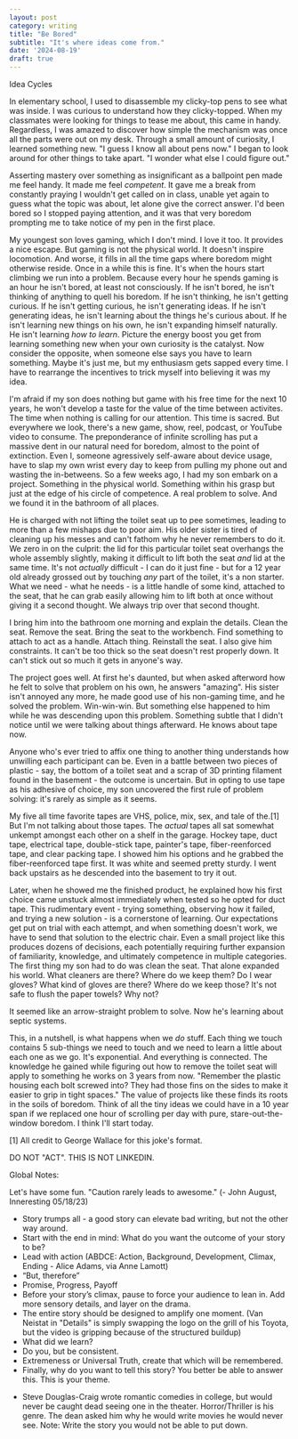 ```yaml
---
layout: post
category: writing
title: "Be Bored"
subtitle: "It's where ideas come from."
date: '2024-08-19'
draft: true
---
```


Idea Cycles

<!-- My youngest son is 12. How will he look at the world in 10 years? I don't mean geopolitically. I mean his world. His immediate surroundings. How will he tackle new problems, the unexpected, and the unknown? 

He loves gaming, which I don't mind. I love it too. But gaming is not the real world. It doesn't inspire action, as such. Most often it provides an escape. For 99.9% of us, they're nothing more than a time waster. Don't get me wrong, I'm a time waster from way back. (In a previous essay)[...] I catalogued the unending list of sports I waste my time on annually. But I've developed an internal timer that goes off when I'm being too wasteful for too long. The boy does not have that. Yet.

The problem with not having a timer like this, is there's no sense of what the cost is. Let's look at two scenarios:

In one, he plays video games at the same rate for the next ten years. The rate is "however much he can get away with". In the other, he limits himself to a set time per day and doesn't cheat. Let's be generous and give him two hours. For context, it's summer right now and in a heavy week with his friends on vacation and no day camps scheduled, he was hitting up to 10 hours per day. We'll come back to that later.

There's an 8 hour delta between his worst day and an average time-limited day. Let's add another constraint of this thought experiment and leave TV out of the equation. We can simplify everything and just call it all "screen time". 
 -->
<!-- If he's on a screen for the extra 8 hours, he isn't bored. If he isn't bored, he isn't thinking of anything to quell his boredom. If he isn't thinking, he isn't generating ideas. If he isn't generating ideas, he isn't getting curious. If he isn't getting curious, he isn't learning about the things he's curious about. If he isn't learning new things on his own, he isn't expanding himself naturally. He isn't learning how to learn. Think about the energy boost you get from learning something new when your own curiosity is the catalyst? Now consider the opposite - mandated learning by someone else. An assignment. No thanks, Teach.

If we look at the next ten years on his timeline, we can consider gaming as a flat line. No growth. One could argue that gaming teaches us new things, but those people have never hammered a nail in their life. To grow into and beyond our potential requires interacting with the physical world from time to time.  -->

In elementary school, I used to disassemble my clicky-top pens to see what was inside. I was curious to understand how they clicky-topped. When my classmates were looking for things to tease me about, this came in handy. Regardless, I was amazed to discover how simple the mechanism was once all the parts were out on my desk. Through a small amount of curiosity, I learned something new. "I guess I know all about pens now." I began to look around for other things to take apart. "I wonder what else I could figure out."

Asserting mastery over something as insignificant as a ballpoint pen made me feel handy. It made me feel _competent_. It gave me a break from constantly praying I wouldn't get called on in class, unable yet again to guess what the topic was about, let alone give the correct answer. I'd been bored so I stopped paying attention, and it was that very boredom prompting me to take notice of my pen in the first place. 

<!-- More on that later. (Idea: what if we scheduled a block of boring time? 2 hours - you can do anything you want, except read, watch TV, or play a game. The game one is tough - no board games or puzzles, either? I think so, because what we're after is exploration of creative thinking. DOing something to quell the boredom instead of merely passing the time mindlessly with a distraction.) -->

My youngest son loves gaming, which I don't mind. I love it too. It provides a nice escape. But gaming is not the physical world. It doesn't inspire locomotion. And worse, it fills in all the time gaps where boredom might otherwise reside. Once in a while this is fine. It's when the hours start climbing we run into a problem. Because every hour he spends gaming is an hour he isn't bored, at least not consciously. If he isn't bored, he isn't thinking of anything to quell his boredom. If he isn't thinking, he isn't getting curious. If he isn't getting curious, he isn't generating ideas. If he isn't generating ideas, he isn't learning about the things he's curious about. If he isn't learning new things on his own, he isn't expanding himself naturally. He isn't learning _how to learn_. Picture the energy boost you get from learning something new when your own curiosity is the catalyst. Now consider the opposite, when someone else says you have to learn something. Maybe it's just me, but my enthusiasm gets sapped every time. I have to rearrange the incentives to trick myself into believing it was my idea.

I'm afraid if my son does nothing but game with his free time for the next 10 years, he won't develop a taste for the value of the time between activites. The time when nothing is calling for our attention. This time is sacred. But everywhere we look, there's a new game, show, reel, podcast, or YouTube video to consume. The preponderance of infinite scrolling has put a massive dent in our natural need for boredom, almost to the point of extinction. Even I, someone agressively self-aware about device usage, have to slap my own wrist every day to keep from pulling my phone out and wasting the in-betweens. So a few weeks ago, I had my son embark on a project. Something in the physical world. Something within his grasp but just at the edge of his circle of competence. A real problem to solve. And we found it in the bathroom of all places.

He is charged with not lifting the toilet seat up to pee sometimes, leading to more than a few mishaps due to poor aim. His older sister is tired of cleaning up his messes and can't fathom why he never remembers to do it. We zero in on the culprit: the lid for this particular toilet seat overhangs the whole assembly slightly, making it difficult to lift both the seat _and_ lid at the same time. It's not _actually_ difficult - I can do it just fine - but for a 12 year old already grossed out by touching _any_ part of the toilet, it's a non starter. What we need - what he needs - is a little handle of some kind, attached to the seat, that he can grab easily allowing him to lift both at once without giving it a second thought. We always trip over that second thought.

I bring him into the bathroom one morning and explain the details. Clean the seat. Remove the seat. Bring the seat to the workbench. Find something to attach to act as a handle. Attach thing. Reinstall the seat. I also give him constraints. It can't be too thick so the seat doesn't rest properly down. It can't stick out so much it gets in anyone's way.

The project goes well. At first he's daunted, but when asked afterword how he felt to solve that problem on his own, he answers "amazing". His sister isn't annoyed any more, he made good use of his non-gaming time, and he solved the problem. Win-win-win. But something else happened to him while he was descending upon this problem. Something subtle that I didn't notice until we were talking about things afterward. He knows about tape now.

Anyone who's ever tried to affix one thing to another thing understands how unwilling each participant can be. Even in a battle between two pieces of plastic - say, the bottom of a toilet seat and a scrap of 3D printing filament found in the basement - the outcome is uncertain. But in opting to use tape as his adhesive of choice, my son uncovered the first rule of problem solving: it's rarely as simple as it seems. 

My five all time favorite tapes are VHS, police, mix, sex, and tale of the.[1] But I'm not talking about those tapes. The _actual_ tapes all sat somewhat unkempt amongst each other on a shelf in the garage. Hockey tape, duct tape, electrical tape, double-stick tape, painter's tape, fiber-reenforced tape, and clear packing tape. I showed him his options and he grabbed the fiber-reenforced tape first. It was white and seemed pretty sturdy. I went back upstairs as he descended into the basement to try it out.

Later, when he showed me the finished product, he explained how his first choice came unstuck almost immediately when tested so he opted for duct tape. This rudimentary event - trying something, observing how it failed, and trying a new solution - is a cornerstone of learning. Our expectations get put on trial with each attempt, and when something doesn't work, we have to send that solution to the electric chair. Even a small project like this produces dozens of decisions, each potentially requiring further expansion of familiarity, knowledge, and ultimately competence in multiple categories. The first thing my son had to do was clean the seat. That alone expanded his world. What cleaners are there? Where do we keep them? Do I wear gloves? What kind of gloves are there? Where do we keep those? It's not safe to flush the paper towels? Why not? 

It seemed like an arrow-straight problem to solve. Now he's learning about septic systems.

This, in a nutshell, is what happens when we _do_ stuff. Each thing we touch contains 5 sub-things we need to touch and we need to learn a little about each one as we go. It's exponential. And everything is connected. The knowledge he gained while figuring out how to remove the toilet seat will apply to something he works on 3 years from now. "Remember the plastic housing each bolt screwed into? They had those fins on the sides to make it easier to grip in tight spaces." The value of projects like these finds its roots in the soils of boredom. Think of all the tiny ideas we could have in a 10 year span if we replaced one hour of scrolling per day with pure, stare-out-the-window boredom. I think I'll start today.


[1] All credit to George Wallace for this joke's format.

<!-- Up next: we want to talk about the tape, so be brief with the setup, talk about how he felt before he started vs. how he felt once achieved the result. Talk about the trial and error. Then talk about the tape. He had little concept of what existed. It was a black hole. Now he knows all about tape. -->


<!-- Notes for next time - talk about the gains we make by being bored, the things we learn when we didn't even know they were part of the thing we were actually trying to do/learn. He had to attach a thing to another thing. Now he knows about tape. -->

DO NOT "ACT". THIS IS NOT LINKEDIN.

Global Notes:

Let's have some fun. "Caution rarely leads to awesome." (- John August, Inneresting 05/18/23)

- Story trumps all - a good story can elevate bad writing, but not the other way around.
- Start with the end in mind: What do you want the outcome of your story to be?
- Lead with action (ABDCE: Action, Background, Development, Climax, Ending - Alice Adams, via Anne Lamott)
- “But, therefore”
- Promise, Progress, Payoff
- Before your story’s climax, pause to force your audience to lean in. Add more sensory details, and layer on the drama.
- The entire story should be designed to amplify one moment. (Van Neistat in "Details" is simply swapping the logo on the grill of his Toyota, but the video is gripping because of the structured buildup)
- What did we learn?
- Do you, but be consistent.
- Extremeness or Universal Truth, create that which will be remembered.
- Finally, why do you want to tell this story? You better be able to answer this. This is your theme.

<!-- Candidate note -->
- Steve Douglas-Craig wrote romantic comedies in college, but would never be caught dead seeing one in the theater. Horror/Thriller is his genre. The dean asked him why he would write movies he would never see. Note: Write the story you would not be able to put down.